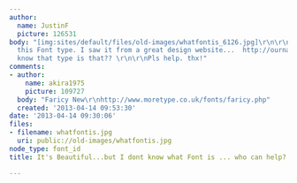```yaml
---
author:
  name: JustinF
  picture: 126531
body: "[img:sites/default/files/old-images/whatfontis_6126.jpg]\r\n\r\n\r\n very like
  this Font type. I saw it from a great design website...  http://ournameismud.co.uk/\r\n\r\nwho
  know that type is that?? \r\n\r\nPls help. thx!"
comments:
- author:
    name: akira1975
    picture: 109727
  body: "Faricy New\r\nhttp://www.moretype.co.uk/fonts/faricy.php"
  created: '2013-04-14 09:53:30'
date: '2013-04-14 09:30:06'
files:
- filename: whatfontis.jpg
  uri: public://old-images/whatfontis.jpg
node_type: font_id
title: It's Beautiful...but I dont know what Font is ... who can help?

---
```

